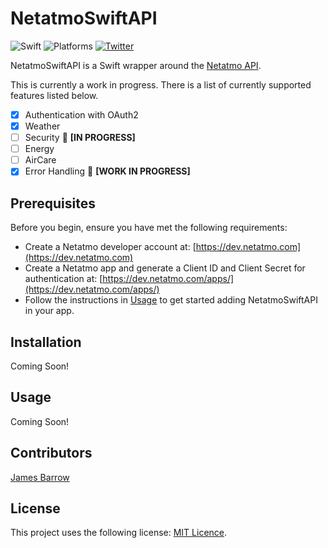 # NetatmoSwiftAPI

<!-- [![SwiftPM](https://img.shields.io/badge/SwiftPM-compatible-brightgreen.svg?style=flat)](https://github.com/Carthage/Carthage) -->
<!-- [![Carthage](https://img.shields.io/badge/Carthage-compatible-brightgreen.svg?style=flat)](https://github.com/Carthage/Carthage) -->

![Swift](https://img.shields.io/badge/Swift-5.1-orange.svg)
![Platforms](https://img.shields.io/badge/Platforms-iOS-brightgreen.svg?style=flat)
[![Twitter](https://img.shields.io/badge/Twitter-@baza207-blue.svg?style=flat)](https://twitter.com/baza207)

NetatmoSwiftAPI is a Swift wrapper around the [Netatmo API](https://dev.netatmo.com).

This is currently a work in progress. There is a list of currently supported features listed below.

- [x] Authentication with OAuth2  
- [x] Weather  
- [ ] Security 📝 **[IN PROGRESS]**  
- [ ] Energy  
- [ ] AirCare  
- [x] Error Handling 📝 **[WORK IN PROGRESS]**  

## Prerequisites

Before you begin, ensure you have met the following requirements:

- Create a Netatmo developer account at: [https://dev.netatmo.com](https://dev.netatmo.com)
- Create a Netatmo app and generate a Client ID and Client Secret for authentication at: [https://dev.netatmo.com/apps/](https://dev.netatmo.com/apps/)
- Follow the instructions in [Usage](#Usage) to get started adding NetatmoSwiftAPI in your app.

## Installation

Coming Soon!

## Usage

Coming Soon!

## Contributors

[James Barrow](https://github.com/baza207)

## License

This project uses the following license: [MIT Licence](LICENSE).
